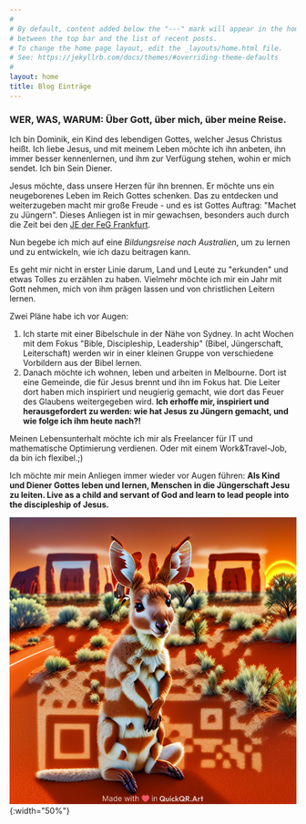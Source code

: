 ```yaml
---
#
# By default, content added below the "---" mark will appear in the home page
# between the top bar and the list of recent posts.
# To change the home page layout, edit the _layouts/home.html file.
# See: https://jekyllrb.com/docs/themes/#overriding-theme-defaults
#
layout: home
title: Blog Einträge
---
```

### WER, WAS, WARUM: Über Gott, über mich, über meine Reise.
Ich bin Dominik, ein Kind des lebendigen Gottes, welcher Jesus Christus heißt. Ich liebe Jesus, und mit meinem Leben möchte ich ihn anbeten, ihn immer besser kennenlernen, und ihm zur Verfügung stehen, wohin er mich sendet. Ich bin Sein Diener.

Jesus möchte, dass unsere Herzen für ihn brennen. Er möchte uns ein neugeborenes Leben im Reich Gottes schenken. Das zu entdecken und weiterzugeben macht mir große Freude - und es ist Gottes Auftrag: "Machet zu Jüngern". Dieses Anliegen ist in mir gewachsen, besonders auch durch die Zeit bei den [JE der FeG Frankfurt](https://fegfrankfurt.de/angebote/junge-erwachsene/). 

Nun begebe ich mich auf eine _Bildungsreise nach Australien_, um zu lernen und zu entwickeln, wie ich dazu beitragen kann.

Es geht mir nicht in erster Linie darum, Land und Leute zu "erkunden" und etwas Tolles zu erzählen zu haben. Vielmehr möchte ich mir ein Jahr mit Gott nehmen, mich von ihm prägen lassen und von christlichen Leitern lernen.

Zwei Pläne habe ich vor Augen:
1) Ich starte mit einer Bibelschule in der Nähe von Sydney. In acht Wochen mit dem Fokus "Bible, Discipleship, Leadership" (Bibel, Jüngerschaft, Leiterschaft) werden wir in einer kleinen Gruppe von verschiedene Vorbildern aus der Bibel lernen.
2) Danach möchte ich wohnen, leben und arbeiten in Melbourne. Dort ist eine Gemeinde, die für Jesus brennt und ihn im Fokus hat. Die Leiter dort haben mich inspiriert und neugierig gemacht, wie dort das Feuer des Glaubens weitergegeben wird.
**Ich erhoffe mir, inspiriert und herausgefordert zu werden: wie hat Jesus zu Jüngern gemacht, und wie folge ich ihm heute nach?!**

Meinen Lebensunterhalt möchte ich mir als Freelancer für IT und mathematische Optimierung verdienen. Oder mit einem Work&Travel-Job, da bin ich flexibel.;)

Ich möchte mir mein Anliegen immer wieder vor Augen führen:
**Als Kind und Diener Gottes leben und lernen, Menschen in die Jüngerschaft Jesu zu leiten. 
Live as a child and servant of God and learn to lead people into the discipleship of Jesus.**

![QR code baby kangoroo](/assets/images/global/dominikaustralia-20240611103119.png){:width="50%"}
